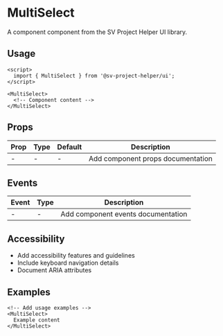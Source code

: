 # MultiSelect

A component component from the SV Project Helper UI library.

## Usage

```svelte
<script>
  import { MultiSelect } from '@sv-project-helper/ui';
</script>

<MultiSelect>
  <!-- Component content -->
</MultiSelect>
```

## Props

| Prop | Type | Default | Description |
|------|------|---------|-------------|
| - | - | - | Add component props documentation |

## Events

| Event | Type | Description |
|-------|------|-------------|
| - | - | Add component events documentation |

## Accessibility

- Add accessibility features and guidelines
- Include keyboard navigation details
- Document ARIA attributes

## Examples

```svelte
<!-- Add usage examples -->
<MultiSelect>
  Example content
</MultiSelect>
```